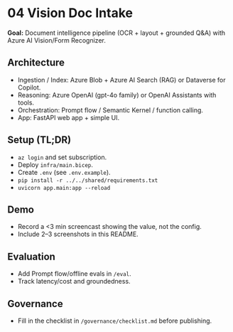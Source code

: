 # 04 Vision Doc Intake

**Goal:** Document intelligence pipeline (OCR + layout + grounded Q&A) with Azure AI Vision/Form Recognizer.

## Architecture
- Ingestion / Index: Azure Blob + Azure AI Search (RAG) or Dataverse for Copilot.
- Reasoning: Azure OpenAI (gpt-4o family) or OpenAI Assistants with tools.
- Orchestration: Prompt flow / Semantic Kernel / function calling.
- App: FastAPI web app + simple UI.

## Setup (TL;DR)
- `az login` and set subscription.
- Deploy `infra/main.bicep`.
- Create `.env` (see `.env.example`).
- `pip install -r ../../shared/requirements.txt`
- `uvicorn app.main:app --reload`

## Demo
- Record a <3 min screencast showing the value, not the config.
- Include 2–3 screenshots in this README.

## Evaluation
- Add Prompt flow/offline evals in `/eval`.
- Track latency/cost and groundedness.

## Governance
- Fill in the checklist in `/governance/checklist.md` before publishing.
